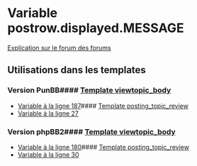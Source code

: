 # Variable postrow.displayed.MESSAGE
[Explication sur le forum des forums](http://forum.forumactif.com/t294113-listing-des-variables#postrow.displayed.MESSAGE)
## Utilisations dans les templates
### Version PunBB#### [Template viewtopic_body](punbb/viewtopic_body.md)
* [Variable à la ligne 187](../punbb/viewtopic_body.tpl#L187)#### [Template posting_topic_review](punbb/posting_topic_review.md)
* [Variable à la ligne 27](../punbb/posting_topic_review.tpl#L27)
### Version phpBB2#### [Template viewtopic_body](subsilver/viewtopic_body.md)
* [Variable à la ligne 180](../subsilver/viewtopic_body.tpl#L180)#### [Template posting_topic_review](subsilver/posting_topic_review.md)
* [Variable à la ligne 30](../subsilver/posting_topic_review.tpl#L30)